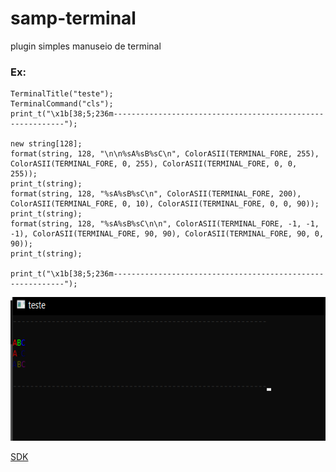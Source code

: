 # samp-terminal
plugin simples manuseio de terminal
### Ex:
```pawn
TerminalTitle("teste");
TerminalCommand("cls");
print_t("\x1b[38;5;236m-----------------------------------------------------------");

new string[128];
format(string, 128, "\n\n%sA%sB%sC\n", ColorASII(TERMINAL_FORE, 255), ColorASII(TERMINAL_FORE, 0, 255), ColorASII(TERMINAL_FORE, 0, 0, 255));
print_t(string);
format(string, 128, "%sA%sB%sC\n", ColorASII(TERMINAL_FORE, 200), ColorASII(TERMINAL_FORE, 0, 10), ColorASII(TERMINAL_FORE, 0, 0, 90));
print_t(string);
format(string, 128, "%sA%sB%sC\n\n", ColorASII(TERMINAL_FORE, -1, -1, -1), ColorASII(TERMINAL_FORE, 90, 90), ColorASII(TERMINAL_FORE, 90, 0, 90));
print_t(string);

print_t("\x1b[38;5;236m-----------------------------------------------------------");
```
<img height="230" src="ex.png"/>


[SDK](https://github.com/Zeex/samp-plugin-sdk)
